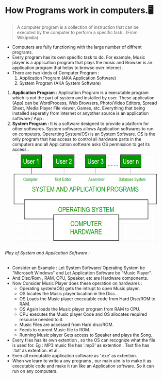 # How Programs work in computers.:desktop_computer:
> A computer program is a collection of instruction that can be executed by the computer to perform a specific task . (From Wikipedia)<br/>
* Computers are fully functioning with the large number of diffrent programs.<br/>
* Every program has its own specific task to do. For example, Music player is a application program that plays the music and Browser is an application program that helps to browse over internet . 
* There are two kinds of Computer Program : 
  1. Application Program (AKA Application Software)
  1. System Program (AKA System Software)<br/>
  
1. **Application Program** : Application Program is a executable program which is not the part of system and installed by user. These application (App) can be WordProcess, Web Browsers, Photo/Video Editors, Spread Sheet, Media Player File viewer, Games, etc. Everything that being installed seperatly from internet or anyother source is an application software / App .<br/>
2. **System Program** : It is a software designed to provide a platform for other softwares. System softwares allows Application softwares to run on computers. Operarting System(OS) is an System Software. OS is the only program that has access to control all hardware parts in the computers and all Application software asks OS permission to get its access . <br/>
<img src="https://github.com/prashanthprabhu24/LearnPython/raw/main/Dust/file2_5.jpg" width="700" height="300"> <br/>
###### Play of System and Application Software : <br/>
* Consider an Example : Let System Software/ Operating System be "Microsoft Windows" and Let Application Software be "Music Player".<br/>
* And Disc/Rom , RAM, CPU, Speaker, etc are Hardware components.<br/>
* Now Consider Music Player does these operation on hardwares : <br/>
  * Operating system(OS) gets the intrupt to open Music player.
  * OS locates the Music player location in the Disc.
  * OS Loads the Music player executable code from Hard Disc/ROM to RAM.
  * OS Again loads the Music player program from RAM to CPU.
  * CPU executes the Music player Code and OS allocates required resourse needed to it.
  * Music Files are accessed from Hard disc/ROM.
  * Feeds to current Music file to ROM.
  * Running Music player Gets access to Speaker and plays the Song.
* Every files has its own extention , so the OS can recognize what the file is used for. Eg : MP3 music file has '.mp3' as extention . Text file has '.txt' as extention. et al.
* Even all executable application software as '.exe' as extention. 
* When we learn to write a any programs , our main aim is to make it as executable code and make it run like an Application software. So it can run on any computers. 

  
